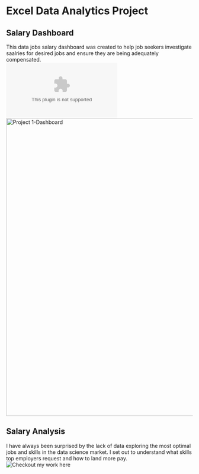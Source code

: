 # Excel Data Analytics Project  
## Salary Dashboard  
This data jobs salary dashboard was created to help job seekers investigate saalries for desired jobs and ensure they are being adequately compensated.  
![Checkout my work here](https://github.com/mulebek/Excel-Data-Analytics-Project/blob/main/Project_1.xlsx)  
<img width="1876" height="804" alt="Project 1-Dashboard" src="https://github.com/user-attachments/assets/d6118a0a-99de-4a46-92da-9e93088e7fb7" />  
## Salary Analysis  
I have always been surprised by the lack of data exploring the most optimal jobs and skills in the data science market. I set out to understand what skills top employers request and how to land more pay.  
![Checkout my work here]()  

